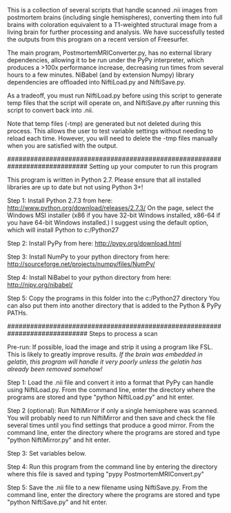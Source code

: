 This is a collection of several scripts that handle scanned .nii images from 
 postmortem brains (including single hemispheres), converting them into full 
 brains with coloration equivalent to a T1-weighted structural image from a 
 living brain for further processing and analysis. We have successfully tested 
 the outputs from this program on a recent version of Freesurfer.
 
 The main program, PostmortemMRIConverter.py, has no external library 
 dependencies, allowing it to be run under the PyPy interpreter, which 
 produces a >100x performance increase, decreasing run times from several 
 hours to a few minutes. NiBabel (and by extension Numpy) library 
 dependencies are offloaded into NiftiLoad.py and NiftiSave.py.
 
 As a tradeoff, you must run NiftiLoad.py before using this script to 
 generate temp files that the script will operate on, and NiftiSave.py after 
 running this script to convert back into .nii.

 Note that temp files (-tmp) are generated but not deleted during this 
 process. This allows the user to test variable settings without needing
 to reload each time. However, you will need to delete the -tmp files 
 manually when you are satisfied with the output.

#############################################################################
 Setting up your computer to run this program

 This program is written in Python 2.7. Please ensure that all installed 
 libraries are up to date but not using Python 3+!

 Step 1: Install Python 2.7.3 from here: 
 http://www.python.org/download/releases/2.7.3/
 On the page, select the Windows MSI installer (x86 if you have 32-bit 
 Windows installed, x86-64 if you have 64-bit Windows installed.)
 I suggest using the default option, which will install Python to c:/Python27

 Step 2: Install PyPy from here: http://pypy.org/download.html

 Step 3: Install NumPy to your python directory from here: 
 http://sourceforge.net/projects/numpy/files/NumPy/

 Step 4: Install NiBabel to your python directory from here:
 http://nipy.org/nibabel/

 Step 5: Copy the programs in this folder into the c:/Python27 directory
 You can also put them into another directory that is added to the Python & 
 PyPy PATHs.

#############################################################################
 Steps to process a scan

 Pre-run: If possible, load the image and strip it using a program like FSL. 
 This is likely to greatly improve results. *If the brain was embedded in 
 gelatin, this program will handle it very poorly unless the gelatin has 
 already been removed somehow!* 

 Step 1: Load the .nii file and convert it into a format that PyPy can handle
 using NiftiLoad.py. From the command line, enter the directory where the 
 programs are stored and type "python NiftiLoad.py" and hit enter.

 Step 2 (optional): Run NiftiMirror if only a single hemisphere was scanned.
 You will probably need to run NiftiMirror and then save and check the file
 several times until you find settings that produce a good mirror. From the 
 command line, enter the directory where the programs are stored and type 
 "python NiftiMirror.py" and hit enter.

 Step 3: Set variables below.

 Step 4: Run this program from the command line by entering the directory 
 where this file is saved and typing "pypy PostmortemMRIConvert.py"

 Step 5: Save the .nii file to a new filename using NiftiSave.py. From the 
 command line, enter the directory where the programs are stored and type 
 "python NiftiSave.py" and hit enter.
